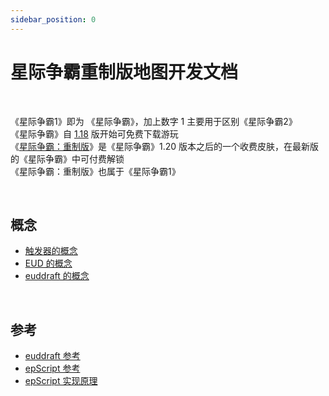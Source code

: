 ```yaml
---
sidebar_position: 0
---
```


# 星际争霸重制版地图开发文档

<br />

《星际争霸1》即为 《星际争霸》，加上数字 1 主要用于区别《星际争霸2》  
《星际争霸》自 [1.18](https://news.blizzard.com/en-gb/starcraft/20674424/starcraft-brood-war-patch-1-18-patch-notes) 版开始可免费下载游玩  
《[星际争霸：重制版](https://news.blizzard.com/en-gb/starcraft/20977641/starcraft-remastered-is-live)》是《星际争霸》1.20 版本之后的一个收费皮肤，在最新版的《星际争霸》中可付费解锁  
《星际争霸：重制版》也属于《星际争霸1》  

<br />

## 概念
- [触发器的概念](What-are-Triggers.md)
- [EUD 的概念](What-is-EUD.md)
- [euddraft 的概念](What-is-euddraft.md)

<br />

## 参考
- [euddraft 参考](euddraft-Reference.md)
- [epScript 参考](epScript-Reference/epScript-Reference.md)
- [epScript 实现原理](How-epScript-Works.md)